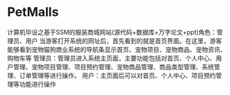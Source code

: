 # PetMalls
计算机毕设之基于SSM的服装商城网站(源代码+数据库+万字论文+ppt)角色：管理员、用户  当游客打开系统的网址后，首先看到的就是首页界面。在这里，游客能够看到宠物猫狗商业系统的导航条显示首页、宠物项目、宠物商品、宠物资讯、购物车等  管理员：管理员进入系统主页面，主要功能包括对首页、个人中心、用户管理、宠物项目管理、项目预约管理、宠物商品管理、商品类型管理、系统管理、订单管理等进行操作。  用户：主页面后可以对首页、个人中心、项目预约管理等功能进行操作
